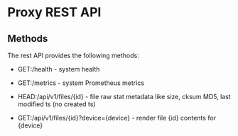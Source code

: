 # Proxy REST API

## Methods

The rest API provides the following methods:

- GET:/health - system health

- GET:/metrics - system Prometheus metrics

- HEAD:/api/v1/files/{id} - file raw stat metadata like size, cksum MD5, last modified ts (no created ts)

- GET:/api/v1/files/{id}?device={device} - render file {id} contents for {device}
